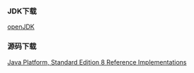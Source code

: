 
### JDK下载
[openJDK](https://jdk.java.net/java-se-ri/11)
### 源码下载
[Java Platform, Standard Edition 8 Reference Implementations](http://jdk.java.net/java-se-ri/8-MR3)

